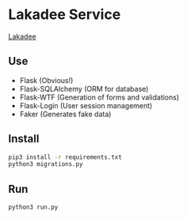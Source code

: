 # Lakadee Service
[Lakadee](https://www.lakadee.com.la/)

## Use

* Flask (Obvious!)
* Flask-SQLAlchemy (ORM for database)
* Flask-WTF (Generation of forms and validations)
* Flask-Login (User session management)
* Faker (Generates fake data)

## Install

```bash
pip3 install -r requirements.txt
python3 migrations.py
```
## Run

```bash
python3 run.py
```

